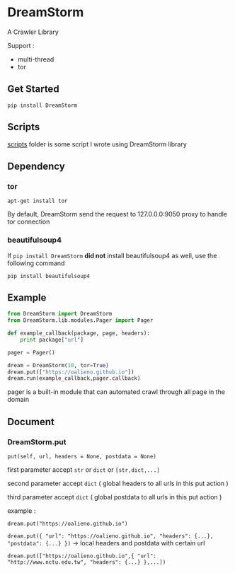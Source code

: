 # DreamStorm

A Crawler Library

Support : 
- multi-thread
- tor

## Get Started 

`pip install DreamStorm`

## Scripts

[scripts](/scripts) folder is some script I wrote using DreamStorm library

## Dependency

### tor

`apt-get install tor`

By default, DreamStorm send the request to 127.0.0.0:9050 proxy to handle tor connection

### beautifulsoup4

If `pip install DreamStorm` **did not** install beautifulsoup4 as well, use the following command

`pip install beautifulsoup4`

## Example

```python
from DreamStorm import DreamStorm
from DreamStorm.lib.modules.Pager import Pager

def example_callback(package, page, headers):
    print package["url"]

pager = Pager()

dream = DreamStorm(10, tor=True)
dream.put(["https://oalieno.github.io"])
dream.run(example_callback,pager.callback)
```

pager is a built-in module that can automated crawl through all page in the domain

## Document

### DreamStorm.put

`put(self, url, headers = None, postdata = None)`

first parameter accept `str` or `dict` or `[str,dict,...]`

second parameter accept `dict` ( global headers to all urls in this put action )

third parameter accept `dict` ( global postdata to all urls in this put action )

example : 

`dream.put("https://oalieno.github.io")`

`dream.put({ "url": "https://oalieno.github.io", "headers": {...}, "postdata": {...} })` -> local headers and postdata with certain url

`dream.put(["https://oalieno.github.io",{ "url": "http://www.nctu.edu.tw", "headers": {...} },...])`
